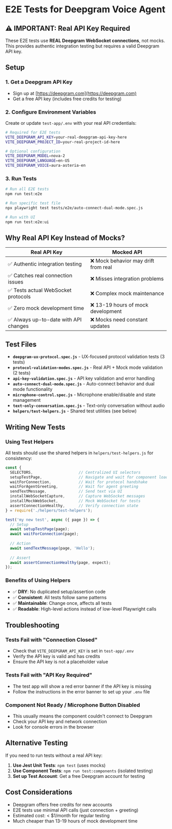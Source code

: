 # E2E Tests for Deepgram Voice Agent

## ⚠️ IMPORTANT: Real API Key Required

These E2E tests use **REAL Deepgram WebSocket connections**, not mocks. This provides authentic integration testing but requires a valid Deepgram API key.

## Setup

### 1. Get a Deepgram API Key
- Sign up at [https://deepgram.com](https://deepgram.com)
- Get a free API key (includes free credits for testing)

### 2. Configure Environment Variables
Create or update `test-app/.env` with your real API credentials:

```bash
# Required for E2E tests
VITE_DEEPGRAM_API_KEY=your-real-deepgram-api-key-here
VITE_DEEPGRAM_PROJECT_ID=your-real-project-id-here

# Optional configuration
VITE_DEEPGRAM_MODEL=nova-2
VITE_DEEPGRAM_LANGUAGE=en-US
VITE_DEEPGRAM_VOICE=aura-asteria-en
```

### 3. Run Tests
```bash
# Run all E2E tests
npm run test:e2e

# Run specific test file
npx playwright test tests/e2e/auto-connect-dual-mode.spec.js

# Run with UI
npm run test:e2e:ui
```

## Why Real API Key Instead of Mocks?

| Real API Key | Mocked API |
|--------------|------------|
| ✅ Authentic integration testing | ❌ Mock behavior may drift from real |
| ✅ Catches real connection issues | ❌ Misses integration problems |
| ✅ Tests actual WebSocket protocols | ❌ Complex mock maintenance |
| ✅ Zero mock development time | ❌ 13-19 hours of mock development |
| ✅ Always up-to-date with API changes | ❌ Mocks need constant updates |

## Test Files

- **`deepgram-ux-protocol.spec.js`** - UX-focused protocol validation tests (3 tests)
- **`protocol-validation-modes.spec.js`** - Real API + Mock mode validation (2 tests)
- **`api-key-validation.spec.js`** - API key validation and error handling
- **`auto-connect-dual-mode.spec.js`** - Auto-connect behavior and dual mode functionality
- **`microphone-control.spec.js`** - Microphone enable/disable and state management  
- **`text-only-conversation.spec.js`** - Text-only conversation without audio
- **`helpers/test-helpers.js`** - Shared test utilities (see below)

## Writing New Tests

### Using Test Helpers

All tests should use the shared helpers in `helpers/test-helpers.js` for consistency:

```javascript
const {
  SELECTORS,                    // Centralized UI selectors
  setupTestPage,                // Navigate and wait for component load
  waitForConnection,            // Wait for protocol handshake
  waitForAgentGreeting,         // Wait for agent greeting
  sendTextMessage,              // Send text via UI
  installWebSocketCapture,      // Capture WebSocket messages
  installMockWebSocket,         // Mock WebSocket for tests
  assertConnectionHealthy,      // Verify connection state
} = require('./helpers/test-helpers');

test('my new test', async ({ page }) => {
  // Setup
  await setupTestPage(page);
  await waitForConnection(page);
  
  // Action
  await sendTextMessage(page, 'Hello');
  
  // Assert
  await assertConnectionHealthy(page, expect);
});
```

### Benefits of Using Helpers

- ✅ **DRY**: No duplicated setup/assertion code
- ✅ **Consistent**: All tests follow same patterns
- ✅ **Maintainable**: Change once, affects all tests
- ✅ **Readable**: High-level actions instead of low-level Playwright calls

## Troubleshooting

### Tests Fail with "Connection Closed"
- Check that `VITE_DEEPGRAM_API_KEY` is set in `test-app/.env`
- Verify the API key is valid and has credits
- Ensure the API key is not a placeholder value

### Tests Fail with "API Key Required"
- The test app will show a red error banner if the API key is missing
- Follow the instructions in the error banner to set up your `.env` file

### Component Not Ready / Microphone Button Disabled
- This usually means the component couldn't connect to Deepgram
- Check your API key and network connection
- Look for console errors in the browser

## Alternative Testing

If you need to run tests without a real API key:

1. **Use Jest Unit Tests**: `npm test` (uses mocks)
2. **Use Component Tests**: `npm run test:components` (isolated testing)
3. **Set up Test Account**: Get a free Deepgram account for testing

## Cost Considerations

- Deepgram offers free credits for new accounts
- E2E tests use minimal API calls (just connection + greeting)
- Estimated cost: < $1/month for regular testing
- Much cheaper than 13-19 hours of mock development time
